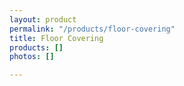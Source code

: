 ```yaml
---
layout: product
permalink: "/products/floor-covering"
title: Floor Covering
products: []
photos: []

---
```

